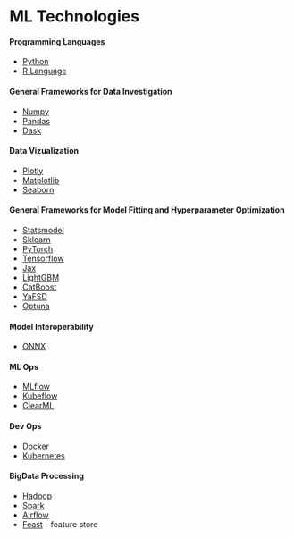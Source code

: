 # ML Technologies

#### Programming Languages
- [Python](https://www.python.org/)
- [R Language]()

#### General Frameworks for Data Investigation
- [Numpy](https://github.com/numpy/numpy)
- [Pandas](https://github.com/pandas-dev/pandas)
- [Dask](https://github.com/dask)

#### Data Vizualization

- [Plotly](https://github.com/plotly/plotly.py)
- [Matplotlib](https://github.com/matplotlib/matplotlib)
- [Seaborn](https://github.com/mwaskom/seaborn)

#### General Frameworks for Model Fitting and Hyperparameter Optimization 
- [Statsmodel](https://github.com/statsmodels/statsmodels/)
- [Sklearn](https://github.com/scikit-learn/scikit-learn)
- [PyTorch](https://github.com/pytorch/pytorch)
- [Tensorflow](https://github.com/tensorflow)
- [Jax](https://github.com/google/jax)
- [LightGBM](https://github.com/microsoft/LightGBM/tree/master)
- [CatBoost](https://github.com/catboost/catboost)
- [YaFSD](https://github.com/yandex/YaFSDP)
- [Optuna](https://github.com/optuna/optuna)

#### Model Interoperability

- [ONNX](https://onnx.ai/)

#### ML Ops

- [MLflow](https://github.com/mlflow/mlflow)
- [Kubeflow](https://github.com/kubeflow/)
- [ClearML](https://github.com/allegroai/clearml)

#### Dev Ops
- [Docker](https://github.com/docker)
- [Kubernetes](https://github.com/kubernetes/kubernetes)

#### BigData Processing
- [Hadoop](https://github.com/apache/hadoop)
- [Spark](https://github.com/apache/spark)
- [Airflow]()
- [Feast](https://github.com/feast-dev/feast) - feature store
